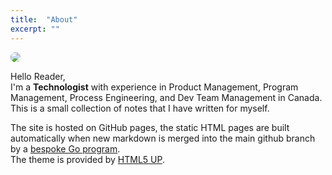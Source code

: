 ```yaml
---
title:  "About"
excerpt: ""
---
```

<div class="row">
    <div class="col-3 col-12-small"><img style="border-radius: 25px;" src = "/media/avatar.jpg" /></div>
    <div class="col-9 col-12-small">
        <p>
            Hello Reader, <br/>I'm a <strong>Technologist</strong> with experience in Product Management, Program Management, Process Engineering, and Dev Team Management in Canada. This is a small collection of notes that I have written for myself.
        </p>
        <p>
            The site is hosted on GitHub pages, the static HTML pages are built automatically when new markdown is merged into the main github branch by a <a href="https://github.com/queue-bit/go-pubsite">bespoke Go program</a>. <br/>The theme is provided by <a href="https://html5up.net/">HTML5 UP</a>.
        </p>
    </div>
</div>

